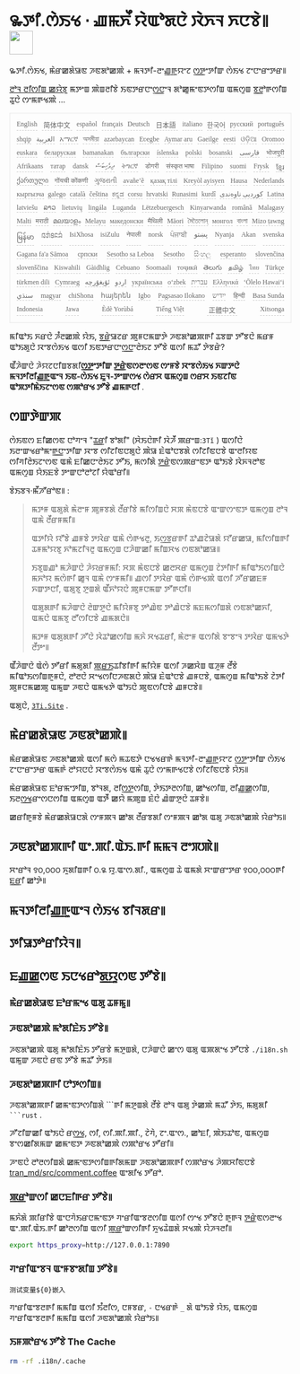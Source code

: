 <h1 style="justify-content:space-between">꯳ꯇꯤ.ꯁꯥꯏꯠ ⋅ ꯉꯃꯈꯩ ꯌꯥꯑꯣꯗꯅꯥ ꯋꯥꯈꯜ ꯈꯅꯕꯥ꯫ <img src="//i-01.eu.org/3Ti/logo.svg" style="user-select:none;margin-top:-1px;width:42px"></h1>

꯳ꯇꯤ.ꯁꯥꯏꯠ, ꯃꯥꯔꯀꯗꯥꯎꯟ ꯍꯟꯗꯣꯀꯄꯥ + ꯃꯜꯇꯤ-ꯂꯦꯉ꯭ꯒꯨꯌꯦꯖ ꯁ꯭ꯇꯦꯇꯤꯛ ꯁꯥꯏꯠ ꯖꯦꯅꯦꯔꯦꯇꯔ꯫

[ꯂꯣꯜ ꯂꯤꯁꯤꯡ ꯀꯌꯥꯕꯨ](https://github.com/i18n-site/node/blob/main/lang/src/index.js) ꯃꯇꯦꯡ ꯄꯥꯡꯂꯤꯕꯥ ꯏꯟꯇꯔꯅꯦꯁ꯭ꯅꯦꯜ ꯗꯣꯀꯨꯃꯦꯟꯇꯁꯤꯡ ꯑꯃꯁꯨꯡ ꯕ꯭ꯂꯣꯒꯁꯤꯡ ꯊꯨꯅꯥ ꯁꯦꯃꯒꯠꯄꯥ ...

<pre class="langli" style="display:flex;flex-wrap:wrap;background:transparent;border:1px solid #eee;font-size:12px;box-shadow:0 0 3px inset #eee;padding:12px 5px 4px 12px;justify-content:space-between;"><style>pre.langli i{font-weight:300;font-family:s;margin-right:7px;margin-bottom:8px;font-style:normal;color:#666;border-bottom:1px dashed #ccc;}</style><i>English</i><i> 简体中文 </i><i>español</i><i>français</i><i>Deutsch</i><i> 日本語 </i><i>italiano</i><i>한국어</i><i>русский</i><i>português</i><i>shqip</i><i>‫العربية‬</i><i>አማርኛ</i><i>অসমীয়া</i><i>azərbaycan</i><i>Eʋegbe</i><i>Aymar aru</i><i>Gaeilge</i><i>eesti</i><i>ଓଡ଼ିଆ</i><i>Oromoo</i><i>euskara</i><i>беларуская</i><i>bamanakan</i><i>български</i><i>íslenska</i><i>polski</i><i>bosanski</i><i>‫فارسی‬</i><i>भोजपुरी</i><i>Afrikaans</i><i>татар</i><i>dansk</i><i>‫ދިވެހިބަސް‬</i><i>ትግርኛ</i><i>डोगरी</i><i>संस्कृत भाषा</i><i>Filipino</i><i>suomi</i><i>Frysk</i><i>ខ្មែរ</i><i>ქართული</i><i>गोंयची कोंकणी</i><i>ગુજરાતી</i><i>avañe’ẽ</i><i>қазақ тілі</i><i>Kreyòl ayisyen</i><i>Hausa</i><i>Nederlands</i><i>кыргызча</i><i>galego</i><i>català</i><i>čeština</i><i>ಕನ್ನಡ</i><i>corsu</i><i>hrvatski</i><i>Runasimi</i><i>kurdî</i><i>‫کوردیی ناوەندی‬</i><i>Latina</i><i>latviešu</i><i>ລາວ</i><i>lietuvių</i><i>lingála</i><i>Luganda</i><i>Lëtzebuergesch</i><i>Kinyarwanda</i><i>română</i><i>Malagasy</i><i>Malti</i><i>मराठी</i><i>മലയാളം</i><i>Melayu</i><i>македонски</i><i>मैथिली</i><i>Māori</i><i>মৈতৈলোন্</i><i>монгол</i><i>বাংলা</i><i>Mizo ṭawng</i><i>မြန်မာ</i><i>𞄀𞄄𞄰𞄩𞄍𞄜𞄰</i><i>IsiXhosa</i><i>isiZulu</i><i>नेपाली</i><i>norsk</i><i>ਪੰਜਾਬੀ</i><i>‫پښتو‬</i><i>Nyanja</i><i>Akan</i><i>svenska</i><i>Gagana fa'a Sāmoa</i><i>српски</i><i>Sesotho sa Leboa</i><i>Sesotho</i><i>සිංහල</i><i>esperanto</i><i>slovenčina</i><i>slovenščina</i><i>Kiswahili</i><i>Gàidhlig</i><i>Cebuano</i><i>Soomaali</i><i>тоҷикӣ</i><i>తెలుగు</i><i>தமிழ்</i><i>ไทย</i><i>Türkçe</i><i>türkmen dili</i><i>Cymraeg</i><i>‫ئۇيغۇرچە‬</i><i>‫اردو‬</i><i>українська</i><i>o‘zbek</i><i>‫עברית‬</i><i>Ελληνικά</i><i>ʻŌlelo Hawaiʻi</i><i>‫سنڌي‬</i><i>magyar</i><i>chiShona</i><i>հայերեն</i><i>Igbo</i><i>Pagsasao Ilokano</i><i>‫ייִדיש‬</i><i>हिन्दी</i><i>Basa Sunda</i><i>Indonesia</i><i>Jawa</i><i>Èdè Yorùbá</i><i>Tiếng Việt</i><i> 正體中文 </i><i>Xitsonga</i></pre>

ꯃꯤꯑꯣꯏ ꯈꯔꯅꯥ ꯍꯪꯂꯀꯄꯥ ꯌꯥꯏ, ꯕ꯭ꯔꯥꯎꯖꯔ ꯄꯨꯝꯅꯃꯛꯇꯥ ꯍꯟꯗꯣꯀꯄꯒꯤ ꯊꯕꯛ ꯇꯧꯕꯅꯥ ꯃꯔꯝ ꯑꯣꯏꯗꯨꯅꯥ ꯋꯦꯕꯁꯥꯏꯠ ꯑꯁꯤ ꯏꯟꯇꯔꯅꯦꯁ꯭ꯅꯦꯂꯥꯏꯖ ꯇꯧꯕꯥ ꯑꯁꯤ ꯃꯊꯧ ꯇꯥꯕꯔꯥ?

ꯑꯩꯍꯥꯛꯅꯥ ꯍꯥꯌꯖꯅꯤꯡꯕꯗꯤ**ꯁ꯭ꯇꯦꯇꯤꯛ ꯇ꯭ꯔꯥꯟꯁꯂꯦꯁꯟ ꯁꯦꯝꯕꯥ ꯋꯦꯕꯁꯥꯏꯠ ꯈꯛꯇꯅꯥ ꯃꯜꯇꯤꯂꯤꯉ꯭ꯒꯨꯑꯦꯜ ꯏꯟ-ꯁꯥꯏꯠ ꯐꯨꯜ-ꯇꯦꯛꯁꯠ ꯁꯥꯔꯆ ꯑꯃꯁꯨꯡ ꯁꯔꯆ ꯏꯟꯖꯤꯟ ꯑꯣꯞꯇꯤꯃꯥꯏꯖꯦꯁꯟ ꯁꯄꯣꯔꯠ ꯇꯧꯕꯥ ꯉꯃꯒꯅꯤ** .

## ꯁꯛꯇꯥꯛꯄ

ꯁꯥꯏꯟꯁ ꯐꯤꯀꯁꯟ ꯅꯣꯚꯦꯜ &quot;ꯊ꯭ꯔꯤ ꯕꯣꯗꯤ&quot; (ꯆꯥꯏꯅꯥꯒꯤ ꯋꯥꯍꯩ ꯄꯔꯦꯡ:`3Tǐ` ) ꯑꯁꯤꯅꯥ ꯏꯂꯦꯛꯠꯔꯣꯃꯦꯒ꯭ꯅꯦꯇꯤꯛ ꯋꯦꯕ ꯁꯤꯖꯤꯟꯅꯗꯨꯅꯥ ꯄꯥꯎ ꯐꯥꯑꯣꯅꯕꯗꯥ ꯁꯤꯖꯤꯟꯅꯕꯥ ꯑꯦꯂꯤꯌꯟ ꯁꯤꯚꯤꯂꯥꯏꯖꯦꯁꯟ ꯑꯃꯥ ꯐꯤꯀꯅꯦꯂꯥꯏꯖ ꯇꯧꯏ, ꯃꯁꯤꯗꯥ ꯇ꯭ꯔꯥꯟꯁꯄꯔꯦꯟꯇ ꯑꯣꯏꯕꯥ ꯋꯥꯈꯜꯂꯣꯟ ꯑꯃꯁꯨꯡ ꯌꯥꯏꯐꯕꯥ ꯇꯦꯛꯅꯣꯂꯣꯖꯤ ꯌꯥꯑꯣꯔꯤ꯫

ꯕꯥꯏꯕꯜ·ꯃꯩꯍꯧꯔꯣꯟ꯫ :

> ꯃꯇꯝ ꯑꯗꯨꯗꯥ ꯃꯥꯂꯦꯝ ꯄꯨꯝꯕꯗꯥ ꯂꯩꯔꯤꯕꯥ ꯃꯤꯁꯤꯡꯅꯥ ꯆꯞ ꯃꯥꯟꯅꯕꯥ ꯑꯦꯛꯁꯦꯟꯇ ꯑꯃꯁꯨꯡ ꯂꯣꯜ ꯑꯃꯥ ꯂꯩꯔꯝꯃꯤ꯫
>
> ꯑꯇꯤꯌꯥ ꯌꯧꯕꯥ ꯉꯝꯕꯥ ꯇꯋꯥꯔ ꯑꯃꯥ ꯁꯥꯒꯠꯂꯨ, ꯏꯁ꯭ꯕꯔꯒꯤ ꯊꯣꯉꯖꯥꯎꯗꯥ ꯌꯧꯔꯀꯎ, ꯃꯤꯁꯤꯡꯒꯤ ꯊꯝꯃꯣꯌꯕꯨ ꯈꯣꯃꯖꯤꯜꯂꯨ ꯑꯃꯁꯨꯡ ꯅꯍꯥꯛꯀꯤ ꯃꯤꯡꯆꯠ ꯁꯟꯗꯣꯀꯎ꯫
>
> ꯏꯕꯨꯡꯉꯣ ꯃꯍꯥꯛꯅꯥ ꯍꯥꯌꯔꯝꯃꯤ: ꯆꯞ ꯃꯥꯟꯅꯕꯥ ꯀꯂꯆꯔ ꯑꯃꯁꯨꯡ ꯖꯥꯇꯤꯒꯤ ꯃꯤꯑꯣꯏꯁꯤꯡꯅꯥ ꯃꯈꯣꯌ ꯃꯁꯥꯒꯤ ꯀꯨꯜ ꯑꯃꯥ ꯁꯦꯝꯃꯤ꯫ ꯉꯁꯤ ꯇꯋꯥꯔ ꯑꯃꯥ ꯁꯥꯒꯠꯄꯥ ꯑꯁꯤ ꯍꯧꯔꯀꯐꯝ ꯈꯛꯇꯅꯤ, ꯑꯗꯨꯕꯨ ꯇꯨꯡꯗꯥ ꯑꯩꯈꯣꯌꯅꯥ ꯄꯨꯝꯅꯃꯛ ꯇꯧꯒꯅꯤ꯫
>
> ꯑꯗꯨꯗꯒꯤ ꯃꯍꯥꯛꯅꯥ ꯂꯥꯛꯇꯨꯅꯥ ꯃꯤꯌꯥꯝꯕꯨ ꯇꯣꯉꯥꯟ ꯇꯣꯉꯥꯅꯕꯥ ꯃꯐꯃꯁꯤꯡꯗꯥ ꯁꯟꯗꯣꯀꯈꯤ, ꯑꯃꯅꯥ ꯑꯃꯕꯨ ꯂꯧꯁꯤꯅꯕꯥ ꯉꯃꯗꯅꯥ꯫
>
> ꯃꯇꯝ ꯑꯗꯨꯗꯒꯤ ꯍꯧꯅꯥ ꯋꯥꯊꯣꯀꯁꯤꯡ ꯃꯈꯥ ꯆꯠꯊꯔꯤ, ꯃꯥꯂꯦꯝ ꯑꯁꯤꯗꯥ ꯕꯦꯕꯦꯜ ꯇꯋꯥꯔ ꯑꯃꯠꯇꯥ ꯂꯩꯇꯦ꯫

ꯑꯩꯍꯥꯛꯅꯥ ꯑꯥꯁꯥ ꯇꯧꯔꯤ ꯃꯗꯨꯗꯤ ꯄ꯭ꯔ꯭ꯏꯊꯤꯕꯤꯒꯤ ꯃꯤꯌꯥꯝ ꯑꯁꯤ ꯍꯀꯆꯥꯡ ꯑꯍꯨꯝ ꯂꯩꯕꯥ ꯃꯤꯑꯣꯏꯁꯤꯡꯒꯨꯝꯅꯥ, ꯂꯣꯂꯅꯥ ꯆꯦꯠꯁꯤꯅꯍꯟꯗꯅꯥ ꯄꯥꯎ ꯐꯥꯑꯣꯅꯕꯥ ꯉꯝꯅꯕꯥ, ꯑꯃꯁꯨꯡ ꯃꯤꯑꯣꯏꯕꯥ ꯖꯥꯇꯤ ꯄꯨꯝꯅꯃꯀꯄꯨ ꯑꯃꯨꯛ ꯍꯟꯅꯥ ꯑꯃꯠꯇꯥ ꯑꯣꯏꯅꯥ ꯄꯨꯟꯁꯤꯅꯕꯥ ꯉꯝꯅꯕꯥ꯫

ꯑꯗꯨꯅꯥ, [`3Ti.Site`](//3Ti.Site) .

## ꯃꯥꯔꯀꯗꯥꯎꯟ ꯍꯟꯗꯣꯀꯄꯥ꯫

ꯃꯥꯔꯀꯗꯥꯎꯟ ꯍꯟꯗꯣꯀꯄꯥ ꯑꯁꯤ ꯃꯁꯥ ꯃꯊꯟꯇꯥ ꯅꯠꯠꯔꯒꯥ ꯃꯜꯇꯤ-ꯂꯦꯉ꯭ꯒꯨꯌꯦꯖ ꯁ꯭ꯇꯦꯇꯤꯛ ꯁꯥꯏꯠ ꯖꯦꯅꯦꯔꯦꯇꯔ ꯑꯃꯒꯥ ꯂꯣꯌꯅꯅꯥ ꯋꯦꯕꯁꯥꯏꯠ ꯑꯃꯥ ꯊꯨꯅꯥ ꯁꯦꯃꯒꯠꯅꯕꯥ ꯁꯤꯖꯤꯟꯅꯕꯥ ꯌꯥꯏ꯫

ꯃꯥꯔꯀꯗꯥꯎꯟ ꯐꯣꯔꯃꯦꯇꯤꯡ, ꯕꯣꯜꯗ, ꯂꯤꯁ꯭ꯇꯁꯤꯡ, ꯇꯥꯏꯇꯂꯁꯤꯡ, ꯀꯣꯠꯁꯤꯡ, ꯂꯤꯉ꯭ꯀꯁꯤꯡ, ꯏꯂꯁ꯭ꯠꯔꯦꯁꯅꯁꯤꯡ ꯑꯃꯁꯨꯡ ꯑꯇꯩ ꯀꯌꯥ ꯃꯄꯨꯡ ꯐꯥꯅꯥ ꯉꯥꯛꯇꯨꯅꯥ ꯊꯝꯕꯥ꯫

ꯀꯔꯤꯒꯨꯝꯕꯥ ꯃꯥꯔꯀꯗꯥꯎꯅꯗꯥ ꯁꯦꯝꯄꯜ ꯀꯣꯗ ꯂꯩꯔꯕꯗꯤ ꯁꯦꯝꯄꯜ ꯀꯣꯗ ꯑꯗꯨ ꯍꯟꯗꯣꯀꯄꯥ ꯌꯥꯔꯣꯏ꯫

## ꯍꯟꯗꯣꯀꯄꯒꯤ ꯑꯦ.ꯄꯤ.ꯑꯥꯏ.ꯒꯤ ꯃꯃꯜ ꯂꯦꯞꯄꯥ꯫

ꯆꯦꯔꯣꯜ ꯱꯰,꯰꯰꯰ ꯈꯨꯗꯤꯡꯒꯤ ꯰.꯲ ꯌꯨ.ꯑꯦꯁ.ꯗꯤ., ꯑꯃꯁꯨꯡ ꯊꯥ ꯑꯃꯗꯥ ꯆꯦꯛꯔꯦꯇꯔ ꯱꯰꯰,꯰꯰꯰ꯒꯤ ꯐ꯭ꯔꯤ ꯀꯣꯇꯥ꯫

## ꯃꯜꯇꯤꯂꯤꯉ꯭ꯒꯨꯑꯦꯜ ꯁꯥꯏꯠ ꯕꯤꯜꯗꯔ꯫

## ꯇꯤꯎꯇꯣꯔꯤꯌꯥꯜ꯫

## ꯐꯉ꯭ꯀꯁꯟ ꯏꯅꯠꯔꯣꯗ꯭ꯌꯨꯁꯟ ꯇꯧꯕꯥ꯫

### ꯃꯥꯔꯀꯗꯥꯎꯟ ꯐꯣꯔꯃꯦꯠ ꯑꯗꯨ ꯊꯝꯃꯨ꯫

### ꯍꯟꯗꯣꯀꯄꯥ ꯃꯣꯗꯤꯐꯥꯏ ꯇꯧꯕꯥ꯫

ꯍꯟꯗꯣꯀꯄꯥ ꯑꯗꯨ ꯃꯣꯗꯤꯐꯥꯏ ꯇꯧꯔꯕꯥ ꯃꯇꯨꯡꯗꯥ, ꯅꯍꯥꯛꯅꯥ ꯀꯦꯁ ꯑꯗꯨ ꯑꯄꯗꯦꯠ ꯇꯧꯅꯕꯥ `./i18n.sh` ꯑꯃꯨꯛ ꯍꯟꯅꯥ ꯔꯟ ꯇꯧꯕꯥ ꯃꯊꯧ ꯇꯥꯏ꯫

### ꯍꯟꯗꯣꯀꯄꯒꯤ ꯅꯣꯇꯁꯤꯡ꯫

ꯍꯟꯗꯣꯀꯄꯒꯤ ꯀꯃꯦꯟꯇꯁꯤꯡꯗꯥ \```ꯒꯤ ꯃꯇꯨꯡꯗꯥ ꯂꯩꯕꯥ ꯂꯣꯜ ꯑꯗꯨ ꯇꯥꯀꯄꯥ ꯃꯊꯧ ꯇꯥꯏ, ꯃꯗꯨꯗꯤ ` ```rust` .

ꯍꯧꯖꯤꯛꯀꯤ ꯑꯣꯏꯅꯥ ꯔꯁ꯭ꯠ, ꯁꯤ, ꯁꯤ.ꯄꯤ.ꯄꯤ., ꯖꯥꯚꯥ, ꯖꯦ.ꯑꯦꯁ., ꯀꯣꯐꯤ, ꯄꯥꯏꯊꯣꯟ, ꯑꯃꯁꯨꯡ ꯕꯦꯁꯀꯤꯗꯃꯛ ꯀꯃꯦꯟꯇ ꯍꯟꯗꯣꯀꯄꯥ ꯁꯄꯣꯔꯠ ꯇꯧꯔꯤ꯫

ꯍꯦꯟꯅꯥ ꯂꯣꯂꯁꯤꯡꯗꯥ ꯀꯃꯦꯟꯇꯁꯤꯡꯒꯤꯗꯃꯛ ꯍꯟꯗꯣꯀꯄꯒꯤ ꯁꯄꯣꯔꯠ ꯍꯥꯄꯆꯤꯟꯅꯕꯥ [tran_md/src/comment.coffee](https://github.com/i18n-site/node/blob/main/tran_md/src/comment.coffee) ꯑꯦꯗꯤꯠ ꯇꯧꯔꯣ.

### ꯄ꯭ꯔꯣꯛꯁꯤ ꯀꯅꯐꯤꯒꯔ ꯇꯧꯕꯥ꯫

ꯃꯈꯥꯗꯥ ꯄꯤꯔꯤꯕꯥ ꯑꯦꯅꯚꯥꯏꯔꯅꯃꯦꯟꯇ ꯚꯦꯔꯤꯑꯦꯕꯂꯁꯤꯡ ꯑꯁꯤ ꯁꯦꯠ ꯇꯧꯕꯅꯥ ꯒꯨꯒꯜ ꯇ꯭ꯔꯥꯟꯁꯂꯦꯠ ꯑꯦ.ꯄꯤ.ꯑꯥꯏ.ꯒꯤ ꯀꯣꯂꯁꯤꯡ ꯑꯁꯤ ꯄ꯭ꯔꯣꯛꯁꯤꯒꯤ ꯈꯨꯠꯊꯥꯡꯗꯥ ꯆꯠꯄꯥ ꯌꯥꯍꯜꯂꯤ꯫

```bash
export https_proxy=http://127.0.0.1:7890
```

### ꯚꯦꯔꯤꯑꯦꯕꯜ ꯑꯦꯝꯕꯦꯗꯤꯡ ꯇꯧꯕꯥ꯫

```
测试变量${0}嵌入
```

ꯚꯦꯔꯤꯑꯦꯕꯂꯒꯤ ꯃꯃꯤꯡ ꯑꯁꯤ ꯏꯪꯂꯤꯁ, ꯅꯝꯕꯔ, `-` ꯅꯠꯔꯒꯥ `_` ꯗꯥ ꯑꯣꯏꯕꯥ ꯌꯥꯏ, ꯑꯃꯁꯨꯡ ꯚꯦꯔꯤꯑꯦꯕꯂꯒꯤ ꯃꯃꯤꯡ ꯑꯁꯤ ꯍꯟꯗꯣꯀꯄꯥ ꯌꯥꯔꯣꯏ꯫

### ꯏꯝꯄꯣꯔꯠ ꯇꯧꯕꯥ The Cache

```bash
rm -rf .i18n/.cache
```
